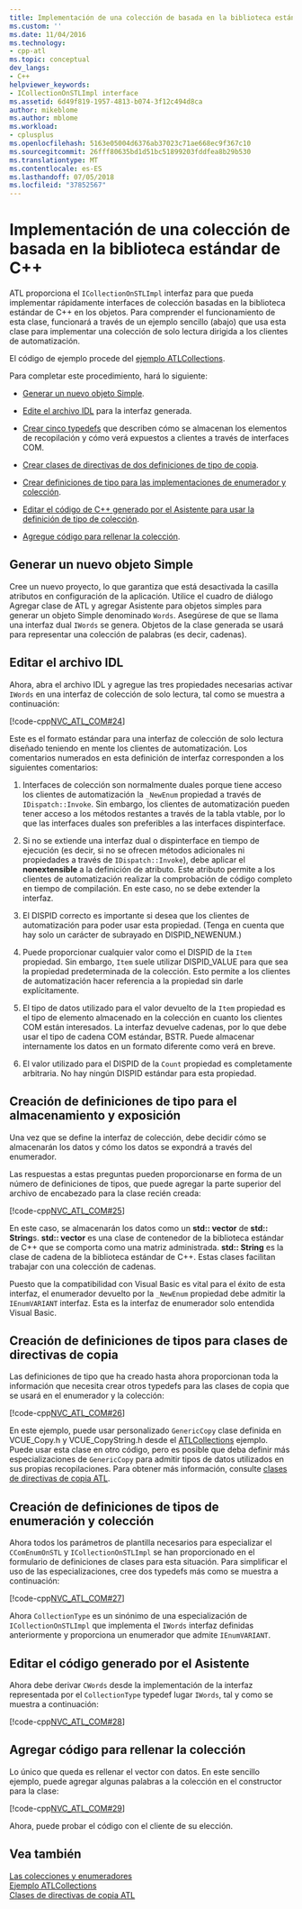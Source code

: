 ```yaml
---
title: Implementación de una colección de basada en la biblioteca estándar de C++ | Microsoft Docs
ms.custom: ''
ms.date: 11/04/2016
ms.technology:
- cpp-atl
ms.topic: conceptual
dev_langs:
- C++
helpviewer_keywords:
- ICollectionOnSTLImpl interface
ms.assetid: 6d49f819-1957-4813-b074-3f12c494d8ca
author: mikeblome
ms.author: mblome
ms.workload:
- cplusplus
ms.openlocfilehash: 5163e05004d6376ab37023c71ae668ec9f367c10
ms.sourcegitcommit: 26fff80635bd1d51bc51899203fddfea8b29b530
ms.translationtype: MT
ms.contentlocale: es-ES
ms.lasthandoff: 07/05/2018
ms.locfileid: "37852567"
---
```

# <a name="implementing-a-c-standard-library-based-collection"></a>Implementación de una colección de basada en la biblioteca estándar de C++
ATL proporciona el `ICollectionOnSTLImpl` interfaz para que pueda implementar rápidamente interfaces de colección basadas en la biblioteca estándar de C++ en los objetos. Para comprender el funcionamiento de esta clase, funcionará a través de un ejemplo sencillo (abajo) que usa esta clase para implementar una colección de solo lectura dirigida a los clientes de automatización.  
  
 El código de ejemplo procede del [ejemplo ATLCollections](../visual-cpp-samples.md).  
  
 Para completar este procedimiento, hará lo siguiente:  
  
-   [Generar un nuevo objeto Simple](#vccongenerating_an_object).  
  
-   [Edite el archivo IDL](#vcconedit_the_idl) para la interfaz generada.  
  
-   [Crear cinco typedefs](#vcconstorage_and_exposure_typedefs) que describen cómo se almacenan los elementos de recopilación y cómo verá expuestos a clientes a través de interfaces COM.  
  
-   [Crear clases de directivas de dos definiciones de tipo de copia](#vcconcopy_classes).  
  
-   [Crear definiciones de tipo para las implementaciones de enumerador y colección](#vcconenumeration_and_collection).  
  
-   [Editar el código de C++ generado por el Asistente para usar la definición de tipo de colección](#vcconedit_the_generated_code).  
  
-   [Agregue código para rellenar la colección](#vcconpopulate_the_collection).  
  
##  <a name="vccongenerating_an_object"></a> Generar un nuevo objeto Simple  
 Cree un nuevo proyecto, lo que garantiza que está desactivada la casilla atributos en configuración de la aplicación. Utilice el cuadro de diálogo Agregar clase de ATL y agregar Asistente para objetos simples para generar un objeto Simple denominado `Words`. Asegúrese de que se llama una interfaz dual `IWords` se genera. Objetos de la clase generada se usará para representar una colección de palabras (es decir, cadenas).  
  
##  <a name="vcconedit_the_idl"></a> Editar el archivo IDL  
 Ahora, abra el archivo IDL y agregue las tres propiedades necesarias activar `IWords` en una interfaz de colección de solo lectura, tal como se muestra a continuación:  
  
 [!code-cpp[NVC_ATL_COM#24](../atl/codesnippet/cpp/implementing-an-stl-based-collection_1.idl)]  
  
 Este es el formato estándar para una interfaz de colección de solo lectura diseñado teniendo en mente los clientes de automatización. Los comentarios numerados en esta definición de interfaz corresponden a los siguientes comentarios:  
  
1.  Interfaces de colección son normalmente duales porque tiene acceso los clientes de automatización la `_NewEnum` propiedad a través de `IDispatch::Invoke`. Sin embargo, los clientes de automatización pueden tener acceso a los métodos restantes a través de la tabla vtable, por lo que las interfaces duales son preferibles a las interfaces dispinterface.  
  
2.  Si no se extiende una interfaz dual o dispinterface en tiempo de ejecución (es decir, si no se ofrecen métodos adicionales ni propiedades a través de `IDispatch::Invoke`), debe aplicar el **nonextensible** a la definición de atributo. Este atributo permite a los clientes de automatización realizar la comprobación de código completo en tiempo de compilación. En este caso, no se debe extender la interfaz.  
  
3.  El DISPID correcto es importante si desea que los clientes de automatización para poder usar esta propiedad. (Tenga en cuenta que hay solo un carácter de subrayado en DISPID_NEWENUM.)  
  
4.  Puede proporcionar cualquier valor como el DISPID de la `Item` propiedad. Sin embargo, `Item` suele utilizar DISPID_VALUE para que sea la propiedad predeterminada de la colección. Esto permite a los clientes de automatización hacer referencia a la propiedad sin darle explícitamente.  
  
5.  El tipo de datos utilizado para el valor devuelto de la `Item` propiedad es el tipo de elemento almacenado en la colección en cuanto los clientes COM están interesados. La interfaz devuelve cadenas, por lo que debe usar el tipo de cadena COM estándar, BSTR. Puede almacenar internamente los datos en un formato diferente como verá en breve.  
  
6.  El valor utilizado para el DISPID de la `Count` propiedad es completamente arbitraria. No hay ningún DISPID estándar para esta propiedad.  
  
##  <a name="vcconstorage_and_exposure_typedefs"></a> Creación de definiciones de tipo para el almacenamiento y exposición  
 Una vez que se define la interfaz de colección, debe decidir cómo se almacenarán los datos y cómo los datos se expondrá a través del enumerador.  
  
 Las respuestas a estas preguntas pueden proporcionarse en forma de un número de definiciones de tipos, que puede agregar la parte superior del archivo de encabezado para la clase recién creada:  
  
 [!code-cpp[NVC_ATL_COM#25](../atl/codesnippet/cpp/implementing-an-stl-based-collection_2.h)]  
  
 En este caso, se almacenarán los datos como un **std:: vector** de **std:: String**s. **std:: vector** es una clase de contenedor de la biblioteca estándar de C++ que se comporta como una matriz administrada. **std:: String** es la clase de cadena de la biblioteca estándar de C++. Estas clases facilitan trabajar con una colección de cadenas.  
  
 Puesto que la compatibilidad con Visual Basic es vital para el éxito de esta interfaz, el enumerador devuelto por la `_NewEnum` propiedad debe admitir la `IEnumVARIANT` interfaz. Esta es la interfaz de enumerador solo entendida Visual Basic.  
  
##  <a name="vcconcopy_classes"></a> Creación de definiciones de tipos para clases de directivas de copia  
 Las definiciones de tipo que ha creado hasta ahora proporcionan toda la información que necesita crear otros typedefs para las clases de copia que se usará en el enumerador y la colección:  
  
 [!code-cpp[NVC_ATL_COM#26](../atl/codesnippet/cpp/implementing-an-stl-based-collection_3.h)]  
  
 En este ejemplo, puede usar personalizado `GenericCopy` clase definida en VCUE_Copy.h y VCUE_CopyString.h desde el [ATLCollections](../visual-cpp-samples.md) ejemplo. Puede usar esta clase en otro código, pero es posible que deba definir más especializaciones de `GenericCopy` para admitir tipos de datos utilizados en sus propias recopilaciones. Para obtener más información, consulte [clases de directivas de copia ATL](../atl/atl-copy-policy-classes.md).  
  
##  <a name="vcconenumeration_and_collection"></a> Creación de definiciones de tipos de enumeración y colección  
 Ahora todos los parámetros de plantilla necesarios para especializar el `CComEnumOnSTL` y `ICollectionOnSTLImpl` se han proporcionado en el formulario de definiciones de clases para esta situación. Para simplificar el uso de las especializaciones, cree dos typedefs más como se muestra a continuación:  
  
 [!code-cpp[NVC_ATL_COM#27](../atl/codesnippet/cpp/implementing-an-stl-based-collection_4.h)]  
  
 Ahora `CollectionType` es un sinónimo de una especialización de `ICollectionOnSTLImpl` que implementa el `IWords` interfaz definidas anteriormente y proporciona un enumerador que admite `IEnumVARIANT`.  
  
##  <a name="vcconedit_the_generated_code"></a> Editar el código generado por el Asistente  
 Ahora debe derivar `CWords` desde la implementación de la interfaz representada por el `CollectionType` typedef lugar `IWords`, tal y como se muestra a continuación:  
  
 [!code-cpp[NVC_ATL_COM#28](../atl/codesnippet/cpp/implementing-an-stl-based-collection_5.h)]  
  
##  <a name="vcconpopulate_the_collection"></a> Agregar código para rellenar la colección  
 Lo único que queda es rellenar el vector con datos. En este sencillo ejemplo, puede agregar algunas palabras a la colección en el constructor para la clase:  
  
 [!code-cpp[NVC_ATL_COM#29](../atl/codesnippet/cpp/implementing-an-stl-based-collection_6.h)]  
  
 Ahora, puede probar el código con el cliente de su elección.  
  
## <a name="see-also"></a>Vea también  
 [Las colecciones y enumeradores](../atl/atl-collections-and-enumerators.md)   
 [Ejemplo ATLCollections](../visual-cpp-samples.md)   
 [Clases de directivas de copia ATL](../atl/atl-copy-policy-classes.md)

